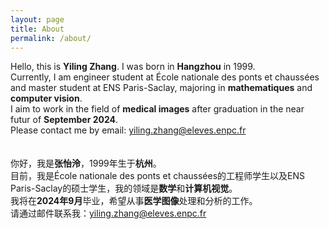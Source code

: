 ```yaml
---
layout: page
title: About
permalink: /about/
---
```

Hello, this is **Yiling Zhang**. I was born in **Hangzhou** in 1999. <br>
Currently, I am engineer student at École nationale des ponts et chaussées and master student at ENS Paris-Saclay, majoring in **mathematiques** and **computer vision**. <br>
I aim to work in the field of **medical images** after graduation in the near futur of **September 2024**. <br>
Please contact me by email: yiling.zhang@eleves.enpc.fr <br>
 <br>
 <br>
你好，我是**张怡泠**，1999年生于**杭州**。 <br>
目前，我是École nationale des ponts et chaussées的工程师学生以及ENS Paris-Saclay的硕士学生，我的领域是**数学**和**计算机视觉**。 <br>
我将在**2024年9月**毕业，希望从事**医学图像**处理和分析的工作。 <br>
请通过邮件联系我：yiling.zhang@eleves.enpc.fr <br>
